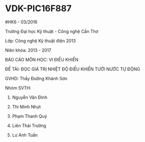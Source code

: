 # VDK-PIC16F887
#HK6 - 03/2016

Trường Đại học Kỹ thuật - Công nghệ Cần Thơ

Lớp: Công nghệ Kỹ thuật điện 2013

Niên khóa: 2013 - 2017

BÁO CÁO MÔN HỌC: VI ĐIỀU KHIỂN

ĐỀ TÀI: ĐỌC GIÁ TRỊ NHIỆT ĐỘ ĐIỀU KHIỂN TƯỚI NƯỚC TỰ ĐỘNG

GVHD: Thầy Đường Khánh Sơn

Nhóm SVTH:

1. Nguyễn Văn Đình

2. Thi Minh Nhựt

3. Phạm Thanh Quý

4. Liên Thái Trường

5. Lư Anh Tuấn
